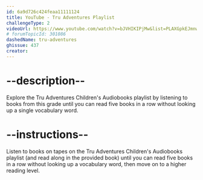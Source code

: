 ```yaml
---
id: 6a9d726c424feaa11111124
title: YouTube - Tru Adventures Playlist
challengeType: 2
videoUrl: https://www.youtube.com/watch?v=bJVHIKIPjMw&list=PLAXGpkEJmnwp_sS6illjOWJ-PYzIY_Ot_
# forumTopicId: 301086
dashedName: tru-adventures
ghissue: 437
creator: 
---
```


# --description--

Explore the Tru Adventures Children's Audiobooks playlist by listening to books from this grade until you can read five books in a row without looking up a single vocabulary word.

# --instructions--

Listen to books on tapes on the Tru Adventures Children's Audiobooks playlist (and read along in the provided book) until you can read five books in a row without looking up a vocabulary word, then move on to a higher reading level.